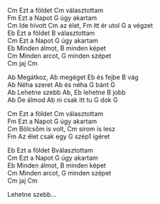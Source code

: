 Cm Ezt a földet Cm választottam     
Fm Ezt a Napot G úgy akartam     
Cm Ide hívott Cm az élet, Fm itt ér utol G a végzet     
 Eb Ezt a földet B választottam     
Cm Ezt a Napot G úgy akartam     
Eb Minden álmot, B minden képet     
Cm Minden arcot, G minden szépet     
Cm jaj Cm     
   
Ab Megátkoz, Ab megéget Eb és fejbe B vág     
Ab Néha szeret Ab és néha G bánt G     
Ab Lehetne szebb Ab, Eb lehetne B jobb     
Ab De álmod Ab ni csak itt tu G dok G     
   
Cm Ezt a földet Cm választottam     
Fm Ezt a Napot G úgy akartam     
Cm Bölcsőm is volt, Cm sírom is lesz     
Fm Az élet csak egy G szép1 ígéret     
   
Eb Ezt a földet Bválasztottam     
Cm Ezt a Napot G úgy akartam     
Eb Minden álmot, B minden képet     
Cm Minden arcot, G minden szépet     
Cm jaj Cm     
   
Lehetne szebb…     
